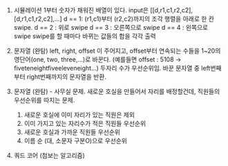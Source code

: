 1. 시뮬레이션
   1부터 숫자가 채워진 배열이 있다. input은 [[d,r1,c1,r2,c2],[d,r1,c1,r2,c2],...]
   d == 1: (r1,c1)부터 (r2,c2)까지의 조각 행렬을 아래로 한 칸 swipe.
   d == 2 : 위로 swipe
   d == 3 : 오른쪽으로 swipe
   d == 4 : 왼쪽으로 swipe
   swipe를 할 때마다 바뀌는 값들의 합을 각각 출력

   

2. 문자열 (완탐)
   left, right, offset 이 주어지고, offset부터 연속되는 수들을 1~20의 영단어(one, two, three,...)로 바꾼다. (예를들면 offset : 5108 -> fiveteneightfiveeleveneight...) 두자리 수가 우선순위임.
   바꾼 문자열 중 left번째부터 right번째까지의 문자열을 반환.
   


3. 문자열 (완탐) - 사무실 문제. 새로운 호실을 만들어서 자리를 배정할건데, 직원들의 우선순위를 따지는 문제.
      1. 새로운 호실에 이미 자리가 있는 직원은 제외
      2. 이미 가지고 있는 자리수가 적은 직원들 우선순위
      3. 새로운 호실과 가까운 직원들 우선순위
      4. 이름 순 (대, 소문자 구분O)으로 우선순위
         
4. 쿼드 코어 (첨보는 알고리즘)

